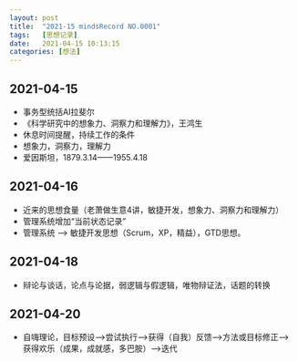 ```yaml
---
layout: post
title:  "2021-15 mindsRecord NO.0001"
tags:   [思想记录]
date:   2021-04-15 10:13:15
categories: [想法]
---
```

## 2021-04-15
- 事务型统括AI拉斐尔
- 《科学研究中的想象力、洞察力和理解力》，王鸿生
- 休息时间提醒，持续工作的条件
- 想象力，洞察力，理解力
- 爱因斯坦，1879.3.14——1955.4.18

## 2021-04-16
- 近来的思想食量（老萧做生意4讲，敏捷开发，想象力、洞察力和理解力）
- 管理系统增加“当前状态记录”
- 管理系统 ——> 敏捷开发思想（Scrum，XP，精益），GTD思想。

## 2021-04-18
- 辩论与谈话，论点与论据，弱逻辑与假逻辑，唯物辩证法，话题的转换

## 2021-04-20
- 自嗨理论，目标预设——>尝试执行——>获得（自我）反馈——>方法或目标修正——>获得欢乐（成果，成就感，多巴胺）——>迭代
